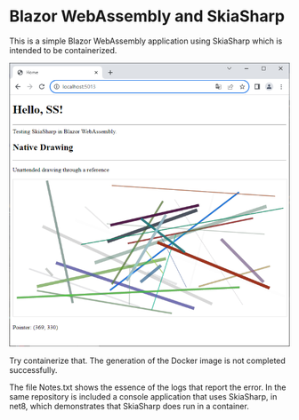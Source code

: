 # Blazor WebAssembly and SkiaSharp
This is a simple Blazor WebAssembly application using SkiaSharp which is intended to be containerized. 

![Index](https://github.com/harveytriana/SS-Docker/blob/master/Screens/Index.png)

Try containerize that. The generation of the Docker image is not completed successfully.

The file Notes.txt shows the essence of the logs that report the error. In the same repository is included a console application that uses SkiaSharp, in net8, which demonstrates that SkiaSharp does run in a container.
